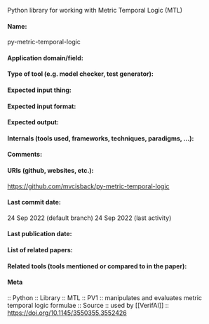Python library for working with Metric Temporal Logic (MTL)

#### Name:
py-metric-temporal-logic

#### Application domain/field:

#### Type of tool (e.g. model checker, test generator):

#### Expected input thing:

#### Expected input format:

#### Expected output:

#### Internals (tools used, frameworks, techniques, paradigms, ...):

#### Comments:

#### URIs (github, websites, etc.):
https://github.com/mvcisback/py-metric-temporal-logic

#### Last commit date:
24 Sep 2022 (default branch)
24 Sep 2022 (last activity)

#### Last publication date:

#### List of related papers:

#### Related tools (tools mentioned or compared to in the paper):

#### Meta
:: Python
:: Library
:: MTL
:: PV1 :: manipulates and evaluates metric temporal logic formulae
:: Source :: used by [[VerifAI]] :: https://doi.org/10.1145/3550355.3552426
